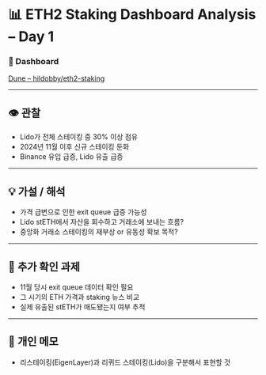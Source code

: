 # 📊 ETH2 Staking Dashboard Analysis – Day 1

### 🔗 Dashboard
[Dune – hildobby/eth2-staking](https://dune.com/hildobby/eth2-staking)

---

## 👁️ 관찰
- Lido가 전체 스테이킹 중 30% 이상 점유
- 2024년 11월 이후 신규 스테이킹 둔화
- Binance 유입 급증, Lido 유출 급증

---

## 💡 가설 / 해석
- 가격 급변으로 인한 exit queue 급증 가능성
- Lido stETH에서 자산을 회수하고 거래소에 보내는 흐름?
- 중앙화 거래소 스테이킹의 재부상 or 유동성 확보 목적?

---

## 🔎 추가 확인 과제
- 11월 당시 exit queue 데이터 확인 필요
- 그 시기의 ETH 가격과 staking 뉴스 비교
- 실제 유출된 stETH가 매도됐는지 여부 추적

---

## 🧠 개인 메모
- 리스테이킹(EigenLayer)과 리퀴드 스테이킹(Lido)을 구분해서 표현할 것
